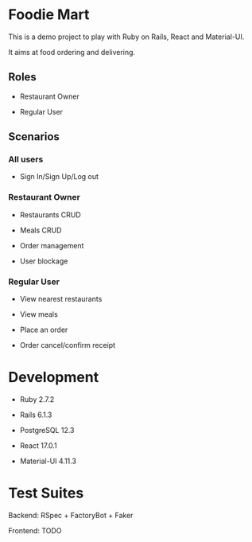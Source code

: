 # Foodie Mart

This is a demo project to play with Ruby on Rails, React and Material-UI.

It aims at food ordering and delivering.

## Roles

* Restaurant Owner

* Regular User

## Scenarios


### All users

* Sign In/Sign Up/Log out


### Restaurant Owner

* Restaurants CRUD

* Meals CRUD

* Order management

* User blockage

### Regular User

* View nearest restaurants

* View meals

* Place an order

* Order cancel/confirm receipt


# Development

* Ruby 2.7.2

* Rails 6.1.3

* PostgreSQL 12.3

* React 17.0.1

* Material-UI 4.11.3

# Test Suites

Backend: RSpec + FactoryBot + Faker

Frontend: TODO
